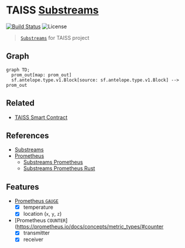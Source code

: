 # TAISS [Substreams](https://substreams.streamingfast.io)

[![Build Status](https://github.com/pinax-network/taiss-substreams/actions/workflows/ci.yml/badge.svg)](https://github.com/pinax-network/taiss-substreams/actions/workflows/ci.yml)
![License](https://img.shields.io/github/license/pinax-network/taiss-substreams)

> [`Substreams`](https://substreams.streamingfast.io) for TAISS project

## Graph

```mermaid
graph TD;
  prom_out[map: prom_out]
  sf.antelope.type.v1.Block[source: sf.antelope.type.v1.Block] --> prom_out
```

## Related

- [TAISS Smart Contract](https://github.com/pinax-network/taiss-contract)

## References

- [Substreams](https://substreams.streamingfast.io)
- [Prometheus](https://prometheus.io)
  - [Substreams Prometheus](https://github.com/pinax-network/substreams-sink-prometheus)
  - [Substreams Prometheus Rust](https://github.com/pinax-network/substreams-sink-prometheus.rs)

## Features

- [Prometheus `GAUGE`](https://prometheus.io/docs/concepts/metric_types/#gauge)
  - [x] temperature
  - [x] location (`x`, `y`, `z`)
- [Prometheus `COUNTER`](https://prometheus.io/docs/concepts/metric_types/#counter
  - [x] transmitter
  - [x] receiver